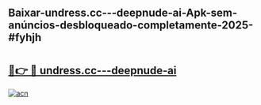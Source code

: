 ## Baixar-undress.cc---deepnude-ai-Apk-sem-anúncios-desbloqueado-completamente-2025-#fyhjh

# <h2><a href="https://ainizakaria.my?title=undress.cc---deepnude-ai&ref=20M">🔗👉 🔴 undress.cc---deepnude-ai</a></h2>

[![acn](https://github.com/user-attachments/assets/0f9c940e-d8b0-45ae-aac7-cd30a18b3e1c)](https://ainizakaria.my?title=undress.cc---deepnude-ai&ref=20M)

